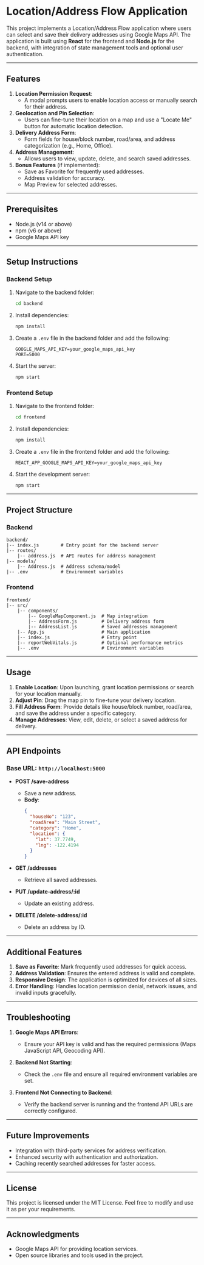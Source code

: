 # Location/Address Flow Application

This project implements a Location/Address Flow application where users can select and save their delivery addresses using Google Maps API. The application is built using **React** for the frontend and **Node.js** for the backend, with integration of state management tools and optional user authentication.

---

## Features

1. **Location Permission Request**:
   - A modal prompts users to enable location access or manually search for their address.
2. **Geolocation and Pin Selection**:
   - Users can fine-tune their location on a map and use a "Locate Me" button for automatic location detection.
3. **Delivery Address Form**:
   - Form fields for house/block number, road/area, and address categorization (e.g., Home, Office).
4. **Address Management**:
   - Allows users to view, update, delete, and search saved addresses.
5. **Bonus Features** (if implemented):
   - Save as Favorite for frequently used addresses.
   - Address validation for accuracy.
   - Map Preview for selected addresses.

---

## Prerequisites

- Node.js (v14 or above)
- npm (v6 or above)
- Google Maps API key

---

## Setup Instructions

### Backend Setup
1. Navigate to the backend folder:
   ```bash
   cd backend
   ```
2. Install dependencies:
   ```bash
   npm install
   ```
3. Create a `.env` file in the backend folder and add the following:
   ```env
   GOOGLE_MAPS_API_KEY=your_google_maps_api_key
   PORT=5000
   ```
4. Start the server:
   ```bash
   npm start
   ```

### Frontend Setup
1. Navigate to the frontend folder:
   ```bash
   cd frontend
   ```
2. Install dependencies:
   ```bash
   npm install
   ```
3. Create a `.env` file in the frontend folder and add the following:
   ```env
   REACT_APP_GOOGLE_MAPS_API_KEY=your_google_maps_api_key
   ```
4. Start the development server:
   ```bash
   npm start
   ```

---

## Project Structure

### Backend
```
backend/
|-- index.js        # Entry point for the backend server
|-- routes/
    |-- address.js  # API routes for address management
|-- models/
    |-- Address.js  # Address schema/model
|-- .env            # Environment variables
```

### Frontend
```
frontend/
|-- src/
    |-- components/
        |-- GoogleMapComponent.js  # Map integration
        |-- AddressForm.js         # Delivery address form
        |-- AddressList.js         # Saved addresses management
    |-- App.js                     # Main application
    |-- index.js                   # Entry point
    |-- reportWebVitals.js         # Optional performance metrics
    |-- .env                       # Environment variables
```

---

## Usage

1. **Enable Location**: Upon launching, grant location permissions or search for your location manually.
2. **Adjust Pin**: Drag the map pin to fine-tune your delivery location.
3. **Fill Address Form**: Provide details like house/block number, road/area, and save the address under a specific category.
4. **Manage Addresses**: View, edit, delete, or select a saved address for delivery.

---

## API Endpoints

### Base URL: `http://localhost:5000`

- **POST /save-address**
  - Save a new address.
  - **Body**:
    ```json
    {
      "houseNo": "123",
      "roadArea": "Main Street",
      "category": "Home",
      "location": {
        "lat": 37.7749,
        "lng": -122.4194
      }
    }
    ```

- **GET /addresses**
  - Retrieve all saved addresses.

- **PUT /update-address/:id**
  - Update an existing address.

- **DELETE /delete-address/:id**
  - Delete an address by ID.

---

## Additional Features

1. **Save as Favorite**: Mark frequently used addresses for quick access.
2. **Address Validation**: Ensures the entered address is valid and complete.
3. **Responsive Design**: The application is optimized for devices of all sizes.
4. **Error Handling**: Handles location permission denial, network issues, and invalid inputs gracefully.

---

## Troubleshooting

1. **Google Maps API Errors**:
   - Ensure your API key is valid and has the required permissions (Maps JavaScript API, Geocoding API).

2. **Backend Not Starting**:
   - Check the `.env` file and ensure all required environment variables are set.

3. **Frontend Not Connecting to Backend**:
   - Verify the backend server is running and the frontend API URLs are correctly configured.

---

## Future Improvements

- Integration with third-party services for address verification.
- Enhanced security with authentication and authorization.
- Caching recently searched addresses for faster access.

---

## License
This project is licensed under the MIT License. Feel free to modify and use it as per your requirements.

---

## Acknowledgments
- Google Maps API for providing location services.
- Open source libraries and tools used in the project.

